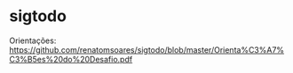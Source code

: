 # sigtodo

Orientações: https://github.com/renatomsoares/sigtodo/blob/master/Orienta%C3%A7%C3%B5es%20do%20Desafio.pdf
